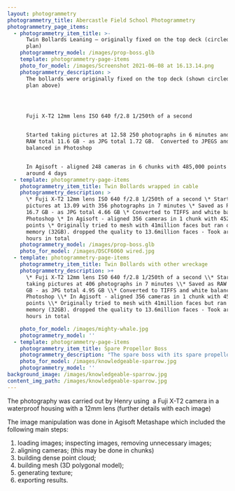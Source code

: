 ```yaml
---
layout: photogrammetry
photogrammetry_title: Abercastle Field School Photogrammetry
photogrammetry_page_items:
  - photogrammetry_item_title: >-
      Twin Bollards Leaning – originally fixed on the top deck (circled blue on
      plan)
    photogrammetry_model: /images/prop-boss.glb
    template: photogrammetry-page-items
    photo_for_model: /images/Screenshot 2021-06-08 at 16.13.14.png
    photogrammetry_description: >
      The bollards were originally fixed on the top deck (shown circled blue on
      plan above)




      Fuji X-T2 12mm lens ISO 640 f/2.8 1/250th of a second


      Started taking pictures at 12.58 250 photographs in 6 minutes and saved as
      RAW total 11.6 GB - as JPG total 1.72 GB.  Converted to JPEGS and white
      balanced in Photoshop


      In Agisoft - aligned 248 cameras in 6 chunks with 485,000 points .  Took
      around 4 days
  - template: photogrammetry-page-items
    photogrammetry_item_title: Twin Bollards wrapped in cable
    photogrammetry_description: >
      \* Fuji X-T2 12mm lens ISO 640 f/2.8 1/250th of a second \* Started taking
      pictures at 13.09 with 356 photographs in 7 minutes \* Saved as RAW total
      16.7 GB - as JPG total 4.66 GB \* Converted to TIFFS and white balanced in
      Photoshop \* In Agisoft - aligned 356 cameras in 1 chunk with 452,000
      points \* Originally tried to mesh with 41million faces but ran out of
      memory (32GB). dropped the quality to 13.6million faces - Took around 22
      hours in total
    photogrammetry_model: /images/prop-boss.glb
    photo_for_model: /images/DSCF6060 wired.jpg
  - template: photogrammetry-page-items
    photogrammetry_item_title: Twin Bollards with other wreckage
    photogrammetry_description: >+
      \* Fuji X-T2 12mm lens ISO 640 f/2.8 1/250th of a second \\* Started
      taking pictures at 406 photographs in 7 minutes \\* Saved as RAW total 19
      GB - as JPG total 4.95 GB \\* Converted to TIFFS and white balanced in
      Photoshop \\* In Agisoft - aligned 356 cameras in 1 chunk with 452,000
      points \\* Originally tried to mesh with 41million faces but ran out of
      memory (32GB). dropped the quality to 13.6million faces - Took around 22
      hours in total

    photo_for_model: /images/mighty-whale.jpg
    photogrammetry_model: ''
  - template: photogrammetry-page-items
    photogrammetry_item_title: Spare Propellor Boss
    photogrammetry_description: "The spare boss with its spare propellor was stored on the Main Deck and is circled in red on the plans shown above\n\nFuji X-T2 12mm lens ISO 800 f/3.2 Aperture Priority was tried which meant that there is a range of speeds from 1/28th \_to\_ 1/250th of a second\nStarted taking pictures at 16.23 and took 144 photographs in 8 minutes\n\nSaved as RAW total 19 GB - as JPG total 4.95 GB Converted to TIFFS and white balanced in Photoshop\n\nIn Agisoft - aligned 356 cameras in 1 chunk with 452,000 points \\\\\\\\* Originally tried to mesh with 41million faces but ran out of memory (32GB). dropped the quality to 13.6million\n"
    photo_for_model: /images/knowledgeable-sparrow.jpg
    photogrammetry_model: ''
background_image: /images/knowledgeable-sparrow.jpg
content_img_path: /images/knowledgeable-sparrow.jpg
---
```

The photography was carried out by Henry using  a Fuji X-T2 camera in a waterproof housing with a 12mm lens (further details with each image)

The image manipulation was done in Agisoft Metashape which included the following main steps:

1.  loading images; inspecting images, removing unnecessary images;
2.  aligning cameras; (this may be done in chunks)
3.  building dense point cloud;
4.  building mesh (3D polygonal model);
5.  generating texture;
6.  exporting results.
